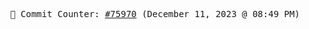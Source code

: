 <p align="center">
    <samp>
        📮 Commit Counter: <a href="https://github.com/Javascript-void0/Javascript-void0/commits/main">#75970</a> (December 11, 2023 @ 08:49 PM)
    </samp>
</p>